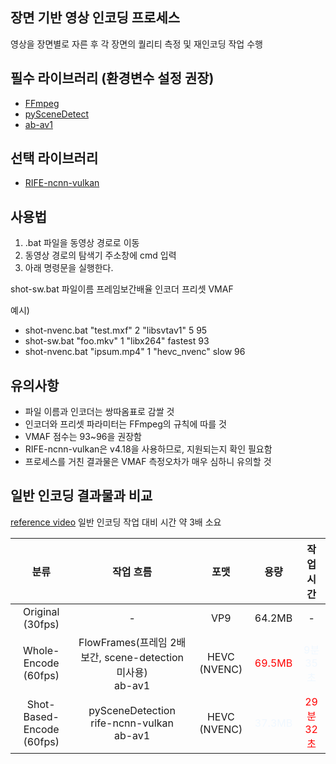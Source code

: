 ## 장면 기반 영상 인코딩 프로세스
영상을 장면별로 자른 후 각 장면의 퀄리티 측정 및 재인코딩 작업 수행


## 필수 라이브러리 (환경변수 설정 권장)
* [FFmpeg](https://www.gyan.dev/ffmpeg/builds/)
* [pySceneDetect](https://www.scenedetect.com/download/)
* [ab-av1](https://github.com/alexheretic/ab-av1)


## 선택 라이브러리
* [RIFE-ncnn-vulkan](https://github.com/TNTwise/rife-ncnn-vulkan)


## 사용법
1. .bat 파일을 동영상 경로로 이동
2. 동영상 경로의 탐색기 주소창에 cmd 입력
3. 아래 명령문을 실행한다.

shot-sw.bat 파일이름 프레임보간배율 인코더 프리셋 VMAF

예시)
* shot-nvenc.bat "test.mxf" 2 "libsvtav1" 5 95
* shot-sw.bat "foo.mkv" 1 "libx264" fastest 93
* shot-nvenc.bat "ipsum.mp4" 1 "hevc_nvenc" slow 96


## 유의사항
* 파일 이름과 인코더는 쌍따옴표로 감쌀 것
* 인코더와 프리셋 파라미터는 FFmpeg의 규칙에 따를 것
* VMAF 점수는 93~96을 권장함
* RIFE-ncnn-vulkan은 v4.18을 사용하므로, 지원되는지 확인 필요함
* 프로세스를 거친 결과물은 VMAF 측정오차가 매우 심하니 유의할 것
  

## 일반 인코딩 결과물과 비교
[reference video](https://www.youtube.com/watch?v=tbWugSQ7kCk)
일반 인코딩 작업 대비 시간 약 3배 소요

|분류|작업 흐름|포맷|용량|작업 시간|
|:---:|:---:|:---:|:---:|:---:|
|Original (30fps)| - | VP9 | 64.2MB | - |
|Whole-Encode (60fps)| FlowFrames(프레임 2배 보간, scene-detection 미사용)<br/>ab-av1 |HEVC (NVENC)| <span style="color:red">69.5MB</span> | <span style="color:aliceblue">9분 35초</span> |
|Shot-Based-Encode (60fps)| pySceneDetection<br/>rife-ncnn-vulkan<br/>ab-av1 |HEVC (NVENC)| <span style="color:aliceblue">37.3MB</span> | <span style="color:red">29분 32초</span> |

